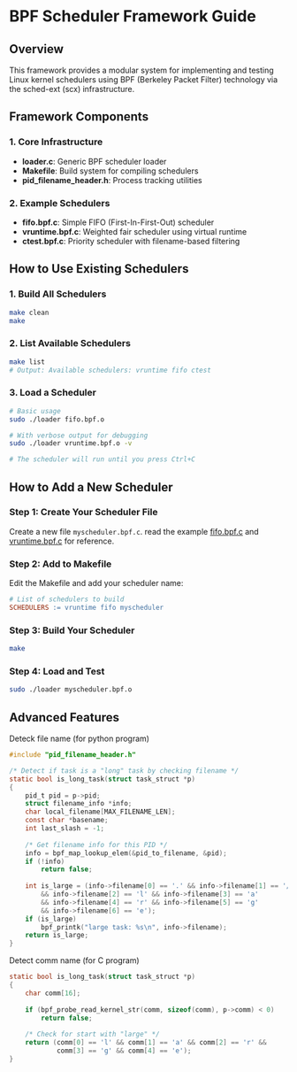 # BPF Scheduler Framework Guide

## Overview

This framework provides a modular system for implementing and testing Linux kernel schedulers using BPF (Berkeley Packet Filter) technology via the sched-ext (scx) infrastructure.

## Framework Components

### 1. Core Infrastructure
- **loader.c**: Generic BPF scheduler loader
- **Makefile**: Build system for compiling schedulers
- **pid_filename_header.h**: Process tracking utilities

### 2. Example Schedulers
- **fifo.bpf.c**: Simple FIFO (First-In-First-Out) scheduler
- **vruntime.bpf.c**: Weighted fair scheduler using virtual runtime
- **ctest.bpf.c**: Priority scheduler with filename-based filtering

## How to Use Existing Schedulers

### 1. Build All Schedulers
```bash
make clean
make
```

### 2. List Available Schedulers
```bash
make list
# Output: Available schedulers: vruntime fifo ctest
```

### 3. Load a Scheduler
```bash
# Basic usage
sudo ./loader fifo.bpf.o

# With verbose output for debugging
sudo ./loader vruntime.bpf.o -v

# The scheduler will run until you press Ctrl+C
```

## How to Add a New Scheduler

### Step 1: Create Your Scheduler File

Create a new file `myscheduler.bpf.c`. read the example [fifo.bpf.c](fifo.bpf.c) and [vruntime.bpf.c](vruntime.bpf.c) for reference.

### Step 2: Add to Makefile

Edit the Makefile and add your scheduler name:

```makefile
# List of schedulers to build
SCHEDULERS := vruntime fifo myscheduler
```

### Step 3: Build Your Scheduler

```bash
make
```

### Step 4: Load and Test

```bash
sudo ./loader myscheduler.bpf.o
```

## Advanced Features

Deteck file name (for python program)

```c
#include "pid_filename_header.h"

/* Detect if task is a "long" task by checking filename */
static bool is_long_task(struct task_struct *p)
{
	pid_t pid = p->pid;
	struct filename_info *info;
	char local_filename[MAX_FILENAME_LEN];
	const char *basename;
	int last_slash = -1;
	
	/* Get filename info for this PID */
	info = bpf_map_lookup_elem(&pid_to_filename, &pid);
	if (!info)
		return false;
	
	int is_large = (info->filename[0] == '.' && info->filename[1] == '/' 
		&& info->filename[2] == 'l' && info->filename[3] == 'a' 
		&& info->filename[4] == 'r' && info->filename[5] == 'g' 
		&& info->filename[6] == 'e');
	if (is_large)
		bpf_printk("large task: %s\n", info->filename);
	return is_large;
}
```

Detect comm name (for C program)

```c
static bool is_long_task(struct task_struct *p)
{
	char comm[16];
	
	if (bpf_probe_read_kernel_str(comm, sizeof(comm), p->comm) < 0)
		return false;
	
	/* Check for start with "large" */
	return (comm[0] == 'l' && comm[1] == 'a' && comm[2] == 'r' && 
	        comm[3] == 'g' && comm[4] == 'e');
}
```

